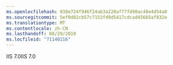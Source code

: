 ```yaml
---
ms.openlocfilehash: 938e724f946f24ab3a228af77fd90ac48e4d54a0
ms.sourcegitcommit: 5ef0d02cb57c7153fd9d5417cdcad45665af832e
ms.translationtype: MT
ms.contentlocale: zh-CN
ms.lasthandoff: 08/29/2019
ms.locfileid: "71140216"
---
```

<span data-ttu-id="257b2-101">IIS 7.0</span><span class="sxs-lookup"><span data-stu-id="257b2-101">IIS 7.0</span></span>